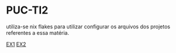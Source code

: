 # PUC-TI2
utiliza-se nix flakes para utilizar configurar os arquivos dos projetos referentes a essa matéria.

[EX1](file:///./EX1)
[EX2](file:///./EX2)
